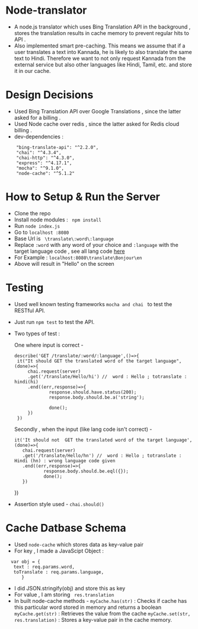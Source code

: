 # Node-translator
- A node.js translator which uses Bing Translation API in the background , stores the translation results in cache memory to prevent regular hits to API .
- Also implemented smart pre-caching. This means we assume that if a user translates a text into Kannada, he is 
likely to also translate the same text to Hindi. Therefore we want to not only request Kannada from the external service 
but also other languages like Hindi, Tamil, etc. and store it in our cache.

# Design Decisions 
- Used Bing Translation API over Google Translations , since the latter asked for a billing .
- Used Node cache over redis , since the latter asked for Redis cloud billing .
- dev-dependencies :
```
    "bing-translate-api": "^2.2.0",
    "chai": "^4.3.4",
    "chai-http": "^4.3.0",
    "express": "^4.17.1",
    "mocha": "^9.1.0",
    "node-cache": "^5.1.2"
```
# How to Setup & Run the Server
- Clone the repo 
- Install node modules : ``` npm install```
- Run ``` node index.js ```
- Go to ```localhost :8080```
- Base Url  is ``` \translate\:word\:language```
- Replace ```:word``` with any word of your choice and ```:language``` with the target language code , see all lang code [here](https://github.com/plainheart/bing-translate-api/blob/master/src/lang.js)
- For Example : ```localhost:8080\translate\Bonjour\en```
- Above will result in "Hello" on the screen 

# Testing
- Used well known testing frameworks ```mocha and chai ``` to test the RESTful API.
- Just run ``` npm test ``` to test the API.
- Two types of test :

   One where input is correct -
   ```
   describe('GET /translate/:word/:language',()=>{
    it("It should GET the translated word of the target language",(done)=>{
        chai.request(server)
        .get('/translate/Hello/hi') //  word : Hello ; totranslate : hindi(hi)
        .end((err,response)=>{
                response.should.have.status(200);
                response.body.should.be.a('string');
               
                done();
        })
    }) 
    ```
  Secondly , when the input (like lang code isn't correct) -
 

      it('It should not  GET the translated word of the target language',(done)=>{
         chai.request(server)
         .get('/translate/Hello/hn') //  word : Hello ; totranslate : Hindi (hn) : wrong language code given
         .end((err,response)=>{
                 response.body.should.be.eql({});           
                 done();
         })
     }) 

- Assertion style used - ``` chai.should() ```
# Cache Datbase Schema 
- Used ``` node-cache ``` which stores data as key-value pair
- For key , I made a JavaScipt Object :
 ```
   var obj = {
    text : req.params.word,
    toTranslate : req.params.language,
       }
 ```
 - I did JSON.stringify(obj) and store this as key
 - For value , I am storing ``` res.translation```
 - In built node-cache methods - 
   ```myCache.has(str)``` : Checks if cache has this particular word stored in memory and returns a boolean
   ```myCache.get(str)``` : Retrieves the value from the cache 
    ```myCache.set(str, res.translation)``` :  Stores a key-value pair in the cache memory.
